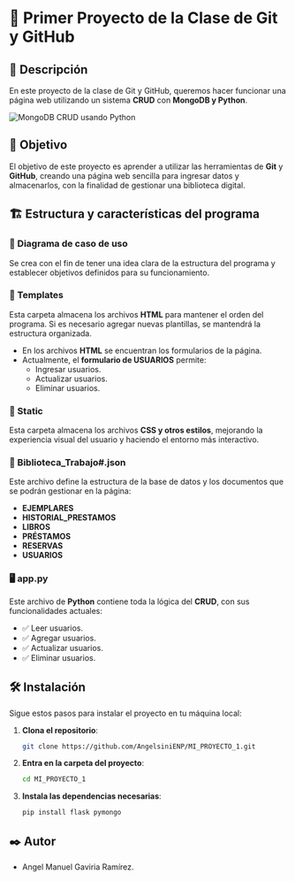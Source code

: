 # 📌 Primer Proyecto de la Clase de Git y GitHub  


## 📖 Descripción  

En este proyecto de la clase de Git y GitHub, queremos hacer funcionar una página web utilizando un sistema **CRUD** con **MongoDB y Python**.  

![MongoDB CRUD usando Python](https://miro.medium.com/v2/resize:fit:1400/1*21rht5QpCsWZaoVN0dG8jA.png)  

## 🎯 Objetivo  

El objetivo de este proyecto es aprender a utilizar las herramientas de **Git** y **GitHub**, creando una página web sencilla para ingresar datos y almacenarlos, con la finalidad de gestionar una biblioteca digital.  

## 🏗️ Estructura y características del programa  

### 📌 Diagrama de caso de uso  
Se crea con el fin de tener una idea clara de la estructura del programa y establecer objetivos definidos para su funcionamiento.  

### 📂 Templates  
Esta carpeta almacena los archivos **HTML** para mantener el orden del programa. Si es necesario agregar nuevas plantillas, se mantendrá la estructura organizada.  

- En los archivos **HTML** se encuentran los formularios de la página.  
- Actualmente, el **formulario de USUARIOS** permite:  
  - Ingresar usuarios.  
  - Actualizar usuarios.  
  - Eliminar usuarios.  

### 🎨 Static  
Esta carpeta almacena los archivos **CSS y otros estilos**, mejorando la experiencia visual del usuario y haciendo el entorno más interactivo.  

### 📜 Biblioteca_Trabajo#.json  
Este archivo define la estructura de la base de datos y los documentos que se podrán gestionar en la página:  

- **EJEMPLARES**  
- **HISTORIAL_PRESTAMOS**  
- **LIBROS**  
- **PRÉSTAMOS**  
- **RESERVAS**  
- **USUARIOS**  

### 🖥️ app.py  
Este archivo de **Python** contiene toda la lógica del **CRUD**, con sus funcionalidades actuales:  

- ✅ Leer usuarios.  
- ✅ Agregar usuarios.  
- ✅ Actualizar usuarios.  
- ✅ Eliminar usuarios.  

## 🛠️ Instalación  

Sigue estos pasos para instalar el proyecto en tu máquina local:  

1. **Clona el repositorio**:  
   ```sh
   git clone https://github.com/AngelsiniENP/MI_PROYECTO_1.git
   ```

2. **Entra en la carpeta del proyecto**:
   ```sh
   cd MI_PROYECTO_1
   ```

3. **Instala las dependencias necesarias**:
   ```sh
   pip install flask pymongo
   ```

## ✒️ Autor

 - Angel Manuel Gaviria Ramírez.  
